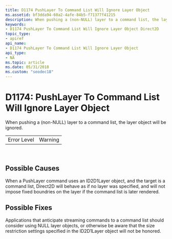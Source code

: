 ```yaml
---
title: D1174 PushLayer To Command List Will Ignore Layer Object
ms.assetid: bf3dda94-60a2-4afe-84b5-f71377f41215
description: When pushing a (non-NULL) layer to a command list, the layer object will be ignored.
keywords:
- D1174 PushLayer To Command List Will Ignore Layer Object Direct2D
topic_type:
- apiref
api_name:
- D1174 PushLayer To Command List Will Ignore Layer Object
api_type:
- NA
ms.topic: article
ms.date: 05/31/2018
ms.custom: "seodec18"
---
```


# D1174: PushLayer To Command List Will Ignore Layer Object

When pushing a (non-NULL) layer to a command list, the layer object will be ignored.



|             |         |
|-------------|---------|
| Error Level | Warning |



 

## Possible Causes

When a PushLayer command uses an ID2D1Layer object, and the target is a command list, Direct2D will behave as if no layer was specified, and will not impose fixed boundries on the layer if the command list is later rendered.

## Possible Fixes

Applications that anticipate streaming commands to a command list should consider using NULL layer objects, or otherwise be aware that the size restriction settings specified in the ID2D1Layer object will not be honored.

 

 




